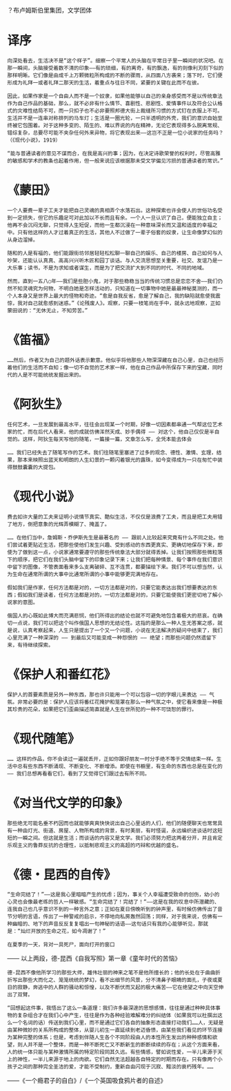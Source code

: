 ？布卢姆斯伯里集团，文学团体

# 译序

`向深处看去，生活决不是“这个样子”。细察一个平常人的头脑在平常日子里一瞬间的状况吧。在那一瞬间，头脑接受着数不清的印象——有的琐细，有的离奇，有的飘逸，有的则像利刃刻下似的那样明晰。它们像是由成千上万颗微粒所构成的不断的骤雨，从四面八方袭来；落下时，它们便形成为礼拜一或者礼拜二那天的生活，着重点与往日不同，紧要的关键在此而不在彼。`

`因此，如果作家是一个自由人而不是一个奴隶，如果他能够以自己的亲身感受而不是以传统章法作为自己作品的基础，那么，就不必非有什么情节、喜剧性、悲剧性、爱情事件以及符合公认格式的灾难性结局不可，而一只扣子也不必非要照邦德大街上裁缝所习惯的方式钉在衣服上不可。生活并不是一连串对称排列的马车灯；生活是一圈光轮，一只半透明的外壳，我们的意识自始至终被它包围着。对于这种多变的、陌生的、难以界说的内在精神，无论它表现得多么脱离常规、错综复杂，总要尽可能不夹杂任何外来异物，将它表现出来——这岂不正是一位小说家的任务吗？（《现代小说》，1919）`

`“能与普通读者的意见不谋而合，在我是高兴的事；因为，在决定诗歌荣誉的权利时，尽管高雅的敏感和学术的教条也起着作用，但一般来说应该根据那未受文学偏见污损的普通读者的常识。”`

# 《蒙田》

`一个人要费一辈子工夫才能把自己灵魂的真相弄个水落石出。这种探索也许会使人的世俗功名受到一定损失，但它的乐趣足可对此加以不长而且有余。一个人一旦认识了自己，便能独立自主；他再不会沉闷无聊，只觉得人生短促，而他一生都沉浸在一种意味深长而又温和适度的幸福之中。只有他这样的人才过着真正的生活，其他人不过做了一辈子俗套的奴隶，让生命像梦幻似的从身边溜掉。`

`随和的人是有福的，他们能跟街坊邻居轻轻松松聊一聊自己的娱乐、自己的楼房、自己如何与人吵架，还能认认真真、高高兴兴听木匠和园丁谈话。与人交流思想至关重要，社交、友谊乃是一大乐事；读书，不是为求知或者谋生，而是为了把交流扩大到不同的时代、不同的地域。`

`然而，直到一五八○年——我们是些胆小鬼，对于那些稳稳当当的传统习惯总是恋恋不舍——我们仍然不知灵魂究为何物，不明白她是怎样活动的，只知道在一切事物中她是最最神秘莫测的，而一个人本身又是世界上最大的怪物和奇迹。“愈是自我反省，愈是了解自己，我的缺陷就愈使我震惊，我对自己就愈感到迷惑。”《论残废人》。观察，只要一枝笔尚在手中，就永远地观察，正如蒙田说的：“无休无止，不知劳苦。”`

# 《笛福》

`……然后，作者又为自己的题外话表示歉意。他似乎将他那些人物深深藏在自己心里，自己也经历着他们的生活而不自知；像一切不自觉的艺术家一样，他在自己作品中所保存下来的宝藏，同时代的人是不可能统统发掘出来的。`

# 《阿狄生》

`任何艺术，一旦发展到最高水平，往往会出现某一个时期，好像一切因素都串通一气帮这位艺术家的忙，而在后代人看来，他的成就仿佛浑然天成、妙手偶得 —— 对这个，他自己仅仅是半自觉的。这样，阿狄生每天写他的随笔，一篇接一篇，文章怎么写，全凭本能去体会`

`…… 我们已经失去了随笔写作的艺术。我们往随笔里塞进了过多的观念、德性、激情、玄理，结果，那本来映照出蓝天和明朗的人生幻景的一颗闪着银光的露珠，如今变得成为一只在匆忙中装得鼓鼓囊囊的大提包。`

# 《现代小说》

`费去如许大量的工夫来证明小说情节真实、酷似生活，不仅仅是浪费了工夫，而且是把工夫用错了地方，倒把意象的光辉弄模糊了、掩盖了。`

`…… 在他们当中，詹姆斯・乔伊斯先生是最著名的 —— 跟前人比较起来究竟有什么不同之处。他们尝试着更贴近生活，把那些使他们发生兴趣、受到感动的东西更真实、更确切地保存下来，即使为了做到这一点，小说家通常要遵守的那些传统章法大部分就得丢掉。让我们按照那些微粒落下的顺序，把它们在我们头脑中留下的印象记录下来；让我们把每种情景、每个事件在我们意识中留下的图像，不管表面看来多么支离破碎、互不连贯，都要描绘下来。我们不可以想当然，认为生命在通常所谓的大事中比通常所谓的小事中能够更完满地存在。`

`假如我们是作家，任何方法都是对的，一切方法都是对的，只要它能表达出我们想要表达的东西；假如我们是读者，任何方法都是对的，一切方法都是对的，只要它能使我们更密切地了解小说家的意图。`

`俄国人的心既如此博大而充满悲悯，他们所得出的结论也就不可避免地包含着极大的悲哀。在确切一点说，我们可以把这个叫作俄国人思想的无结论性。这指的是那么一种人生无答案之感，就是说，认真考察起来，人生只是提出了一个又一个问题，小说在无法解决的疑问中结束了，我们心里充满了一种深深的 —— 到最后又可能变成一种怨恨的 —— 绝望；而那些问题仍然遗留下来，有待继续探索。`

# 《保护人和番红花》

`保护人的首要素质是另外一种东西，那也许只能用一个可以包容一切的字眼儿来表达 —— 气氛。非常必要的是：保护人应该将番红花掩护和笼罩在那么一种气氛之中，使它看来像是一种极其珍贵的花朵，如果把它们歪曲描述简直就是人生在世所犯的一种不可饶恕的罪行。`

# 《现代随笔》

`…… 这样的作品，你不会读过一遍就丢开，正如你跟好朋友一时分手绝不等于交情结束一样。生活中总有些东西不断涌现、不断变化、不断增添。即使在书橱里，有生命的东西也总是在变化的 —— 我们总想再看看它们，看到了又觉得它们跟过去有所不同。`

# 《对当代文学的印象》

`那些绝无可能名垂不朽因而也就能够爽爽快快说出自己心里话的人们，他们的随便聊天也常常具有一种由灯光、街道、房屋、人物所构成的背景，有时美丽，有时怪诞，永远编织进谈话时这短短的一瞬之间。但这就是生活；而谈话的内容又是文学。我们必须努力把这两者分开，并且肯定乐观主义的鲁莽反抗的合理性，以抵制悲观主义的高超的巧辩和优越的盛名。`

# 《德・昆西的自传》

`“生命完结了！”——这是我心里暗暗产生的忧虑；因为，事关个人幸福遭受致命的创伤，幼小的心灵也会像最老练的哲人一样敏感。“生命完结了！完结了！“——这是在我的叹息中所潜藏的、连我自己也几乎意识不到的一种言外之意；正如在夏日傍晚听到的钟声里，有时候仿佛传出了音节分明的言语，传出了一种警戒的启示，不停地向私房轰然回荡；同样，对于我来说，仿佛有一种幽暗的、地下的声音反反复复唱出一句神秘的话语——这句话只有我的心能够听见，那就是：“灿烂开放的生命之花，如今凋谢了！”`

`在夏季的一天，背对一具死尸，面向打开的窗口 `

—— 以上两段，德-昆西《自我写照》第一章《童年时代的苦恼》

`德-昆西不像他所学习的那些大师，雄伟壮丽的神来之笔不是他所擅长的；他的长处在于曲曲折折写出那些大而化之、笼笼统统的梦幻，看不出细节的风景，分不清鼻子眼睛的面孔，子夜或夏日的寂静，奔逃中的人群的骚动和惊惶，以及不断伏而又起的极大痛苦——它在绝望之中向天空伸出了双臂。`

`“回想起这件事，我悟出了这么一条道理：我们许多最深邃的思想感情，往往是通过种种具体事物的复杂组合才在我们心中产生，往往是作为各种经验难解难分的纠结体（如果我可以杜撰出这么一个名词的话）传送到我们心里，而不是通过它们各自的抽象形态直接打动我们……人，无疑是由某种微妙的关系所构成的整体，从婴儿初生一直延续到老迈昏愦，由某些我们看见的环节连接为某种完整的体系；但是，考虑到伴随人生各个不同阶段由人的本性所生发出的种种感情和欲望，则人并不是一个整体，而是一种不断死亡又不断新生的断断续续的存在；从这个方面来看，人的统一体只能与某种激情所属的特定阶段同其久远。有些情感，譬如说性爱，一半儿来源于天上的神性，一半儿来源于地上的肉欲。它们自然无法超越各自特定的时期而存在。只有像两个小孩子之间的那种完全圣洁的爱，才能不受制约，重新自由闪现于沉寂、黯淡的衰朽残年。……`

——《一个瘾君子的自白》/《一个英国吸食鸦片者的自述》

